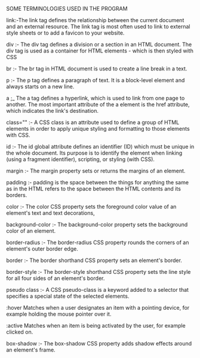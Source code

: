 SOME TERMINOLOGIES USED IN THE PROGRAM

link:-The link tag defines the relationship between the current document and an external resource. The link tag is most often used to link to external style sheets or to add a favicon to your website.

div :- The div tag defines a division or a section in an HTML document. The div tag is used as a container for HTML elements - which is then styled with CSS

br :- The br tag in HTML document is used to create a line break in a text.

p :- The p tag defines a paragraph of text. It is a block-level element and always starts on a new line.

a ;_ The a tag defines a hyperlink, which is used to link from one page to another. The most important attribute of the a element is the href attribute, which indicates the link's destination.

class="" :- A CSS class is an attribute used to define a group of HTML elements in order to apply unique styling and formatting to those elements with CSS.

id :- The id global attribute defines an identifier (ID) which must be unique in the whole document. Its purpose is to identify the element when linking (using a fragment identifier), scripting, or styling (with CSS).

margin :- The margin property sets or returns the margins of an element.

padding :- padding is the space between the things for anything the same as in the HTML refers to the space between the HTML contents and its borders.

color :- The color CSS property sets the foreground color value of an element's text and text decorations,

background-color :- The background-color property sets the background color of an element.

border-radius :- The border-radius CSS property rounds the corners of an element's outer border edge.

border :- The border shorthand CSS property sets an element's border.

border-style :- The border-style shorthand CSS property sets the line style for all four sides of an element's border.

pseudo class :- A CSS pseudo-class is a keyword added to a selector that specifies a special state of the selected elements.

:hover
Matches when a user designates an item with a pointing device, for example holding the mouse pointer over it.

:active
Matches when an item is being activated by the user, for example clicked on.

box-shadow :-
The box-shadow CSS property adds shadow effects around an element's frame.